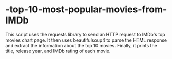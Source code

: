 # -top-10-most-popular-movies-from-IMDb

This script uses the requests library to send an HTTP request to IMDb's top movies chart page. It then uses beautifulsoup4 to parse the HTML response and extract the information about the top 10 movies. Finally, it prints the title, release year, and IMDb rating of each movie.
